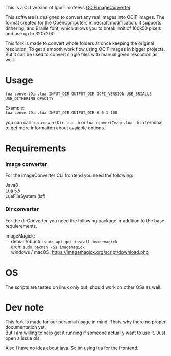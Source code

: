 This is a CLI version of IgorTimofeevs [OCIFImageConverter](https://github.com/IgorTimofeev/OCIFImageConverter).

This software is designed to convert any real images into OCIF images. The format created for the OpenComputers minecraft modification. It supports dithering, and Braille font, which allows you to break limit of 160x50 pixels and use up to 320x200.

This fork is made to convert whole folders at once keeping the original resolution. To get a smooth work flow using OCIF images in bigger projects.  
But it can be used to convert single files with manual given resolution as well.

# Usage
`lua convertDir.lua INPUT_DIR OUTPUT_DIR OCFI_VERSION USE_BRIALLE USE_DITHERING OPACITY`

Example:  
`lua convertDir.lua INPUT_DIR OUTPUT_DIR 8 0 1 100`

you can call `lua convertDir.lua -h` or `lua convertImage.lua -h` in terminal to get more information about avaiable options.

# Requirements
### Image converter
For the imageConverter CLI frontend you need the following:  

Java8  
Lua 5.x  
LuaFileSystem (lsf)  

### Dir converter
For the dirConverter you need the following package in addition to the base requierements.  

ImageMagick:  
&emsp; debian/ubuntu: `sudo apt-get install imagemagick`  
&emsp; arch: `sudo pacman -Ss imagemagick`  
&emsp; windows / macOS: https://imagemagick.org/script/download.php

# OS
The scripts are tested on linux only but, should work on other OSs as well.

# Dev note
This fork is made for our personal usage in mind. Thats why there no proper documentation yet.  
But I am willing to help get it running if someone actually want to use it. Just open a issue pls.

Also I have no idea about java. So im using lua for the frontend.  